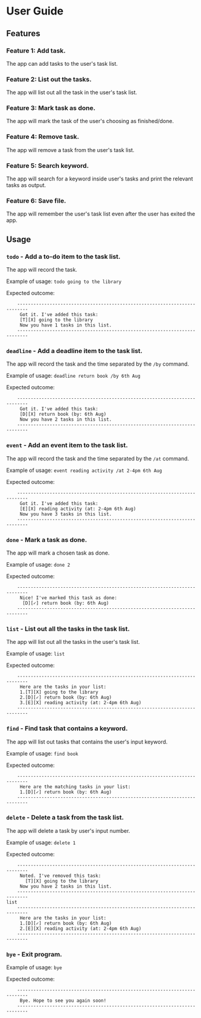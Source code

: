 # User Guide

## Features

### Feature 1: Add task.
The app can add tasks to the user's task list.

### Feature 2: List out the tasks.
The app will list out all the task in the user's task list.

### Feature 3: Mark task as done.
The app will mark the task of the user's choosing as finished/done.

### Feature 4: Remove task.
The app will remove a task from the user's task list.

### Feature 5: Search keyword.
The app will search for a keyword inside user's tasks and print the relevant tasks as output.

### Feature 6: Save file.
The app will remember the user's task list even after the user has exited the app.

## Usage

### `todo` - Add a to-do item to the task list.
The app will record the task.

Example of usage:
`todo going to the library`

Expected outcome:

```
    --------------------------------------------------------------------------
     Got it. I've added this task:
     [T][X] going to the library
     Now you have 1 tasks in this list.
    --------------------------------------------------------------------------     
```

### `deadline` - Add a deadline item to the task list.
The app will record the task and the time separated by the `/by` command.

Example of usage:
`deadline return book /by 6th Aug`

Expected outcome:
```
    --------------------------------------------------------------------------
     Got it. I've added this task:
     [D][X] return book (by: 6th Aug)
     Now you have 2 tasks in this list.
    -------------------------------------------------------------------------- 
```

### `event` - Add an event item to the task list.
The app will record the task and the time separated by the `/at` command.

Example of usage:
`event reading activity /at 2-4pm 6th Aug`

Expected outcome:
```
    --------------------------------------------------------------------------
     Got it. I've added this task:
     [E][X] reading activity (at: 2-4pm 6th Aug)
     Now you have 3 tasks in this list.
    -------------------------------------------------------------------------- 
```

### `done` - Mark a task as done.
The app will mark a chosen task as done.

Example of usage:
`done 2`

Expected outcome:
```
    --------------------------------------------------------------------------
     Nice! I've marked this task as done:
      [D][✓] return book (by: 6th Aug)
    --------------------------------------------------------------------------
```

### `list` - List out all the tasks in the task list.
The app will list out all the tasks in the user's task list.

Example of usage:
`list`

Expected outcome:
```
    --------------------------------------------------------------------------
     Here are the tasks in your list:
     1.[T][X] going to the library
     2.[D][✓] return book (by: 6th Aug)
     3.[E][X] reading activity (at: 2-4pm 6th Aug)
    --------------------------------------------------------------------------
```

### `find` - Find task that contains a keyword.
The app will list out tasks that contains the user's input keyword.

Example of usage:
`find book`

Expected outcome:
```
    --------------------------------------------------------------------------
     Here are the matching tasks in your list:
     1.[D][✓] return book (by: 6th Aug)
    --------------------------------------------------------------------------
```

### `delete` - Delete a task from the task list.
The app will delete a task by user's input number.

Example of usage:
`delete 1`

Expected outcome:
```
    --------------------------------------------------------------------------
     Noted. I've removed this task:
       [T][X] going to the library
     Now you have 2 tasks in this list.
    --------------------------------------------------------------------------
list
    --------------------------------------------------------------------------
     Here are the tasks in your list:
     1.[D][✓] return book (by: 6th Aug)
     2.[E][X] reading activity (at: 2-4pm 6th Aug)
    --------------------------------------------------------------------------
```

### `bye` - Exit program.

Example of usage:
`bye`

Expected outcome:
```
    --------------------------------------------------------------------------
     Bye. Hope to see you again soon!
    --------------------------------------------------------------------------
```